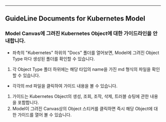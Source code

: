 ---


## GuideLine Documents for Kubernetes Model

### Model Canvas에 그려진 Kubernetes Object에 대한 가이드라인을 안내합니다.


 * 좌측의 "Kubernetes" 하위의 "Docs" 폴더를 열어보면, Model에 그려진 Object Type 마다 생성된 폴더를 확인할 수 있습니다.
  1. 각 Object Type 폴더 하위에는 해당 타입의 name을 가진 md 형식의 파일을 확인할 수 있습니다.


 * 각각의 md 파일을 클릭하여 가이드 내용을 볼 수 있습니다.
  1. 가이드는 Kubernetes Object의 생성, 조회, 조작, 삭제, 트러블 슈팅에 관한  내용을 포함합니다.
  2. Model이 그려진 Canvas상의 Object 스티커를 클릭하면 즉시 해당 Object에 대한 가이드를 열어 볼 수 있습니다.
